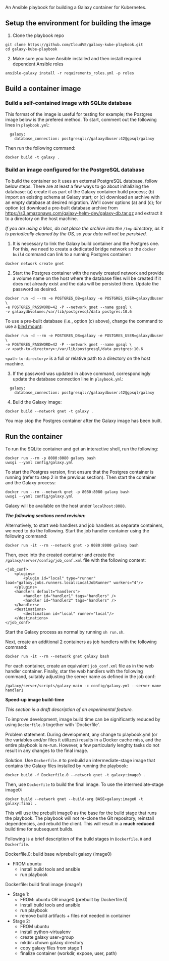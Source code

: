 An Ansible playbook for building a Galaxy container for Kubernetes.

## Setup the environment for building the image
1. Clone the playbook repo
```
git clone https://github.com/CloudVE/galaxy-kube-playbook.git
cd galaxy-kube-playbook
```

2. Make sure you have Ansible installed and then install required dependent 
Ansible roles
```
ansible-galaxy install -r requirements_roles.yml -p roles
```


## Build a container image

### Build a self-contained image with SQLite database
This format of the image is useful for testing for example; the Postgres image
below is the prefered method. To start, comment out the following lines in 
`playbook.yml`:
```
  galaxy:
    database_connection: postgresql://galaxydbuser:42@gpsql/galaxy
```

Then run the following command:
```
docker build -t galaxy .
```

### Build an image configured for the PostgreSQL database
To build the container so it uses an external PostgreSQL database, follow
below steps. There are at least a few ways to go about initializing the
database: (a) create it as part of the Galaxy container build process; (b)
import an existing schema at Galaxy start; or (c) download an archive with
an empty database at desired migration. We'll cover options (a) and (c); for
option (c) download a pre-built database archive from
https://s3.amazonaws.com/galaxy-helm-dev/galaxy-db.tar.gz and extract it to
a directory on the host machine.  

*If you are using a Mac, do not place the archive into the `/tmp` directory, 
as it is periodically cleaned by the OS, so your data will not be persisted.*

1. It is necessary to link the Galaxy build container and the Postgres one. For
this, we need to create a dedicated bridge network so the `docker build` 
command can link to a running Postgres container:
```
docker network create gnet
```

2. Start the Postgres container with the newly created network and provide a
volume name on the host where the database files will be created if it does not
already exist and the data will be persisted there. Update the password as 
desired.
```
docker run -d --rm -e POSTGRES_DB=galaxy -e POSTGRES_USER=galaxydbuser \
-e POSTGRES_PASSWORD=42 -P --network gnet --name gpsql \
-v galaxydbvolume:/var/lib/postgresql/data postgres:10.6
```

To use a pre-built database (i.e., option (c) above), change the command to use 
a [bind mount](https://docs.docker.com/storage/bind-mounts/):
```
docker run -d --rm -e POSTGRES_DB=galaxy -e POSTGRES_USER=galaxydbuser \
-e POSTGRES_PASSWORD=42 -P --network gnet --name gpsql \
-v <path-to-directory>:/var/lib/postgresql/data postgres:10.6
```

`<path-to-directory>` is a full or relative path to a directory on the host machine. 

3. If the password was updated in above command, correspondingly update the 
database connection line in `playbook.yml`:
```
  galaxy:
    database_connection: postgresql://galaxydbuser:42@gpsql/galaxy
```

4. Build the Galaxy image:
```
docker build --network gnet -t galaxy .
```
You may stop the Postgres container after the Galaxy image has been built.

## Run the container
To run the SQLite container and get an interactive shell, run the following:
```
docker run --rm -p 8080:8080 galaxy bash
uwsgi --yaml config/galaxy.yml
```

To start the Postgres version, first ensure that the Postgres container is 
running (refer to step 2 in the previous section). Then start the container and 
the Galaxy process:
```
docker run --rm --network gnet -p 8080:8080 galaxy bash
uwsgi --yaml config/galaxy.yml
```

Galaxy will be available on the host under `localhost:8080`.

***The following sections need revision:***

Alternatively, to start web handlers and job handlers as separate containers,
we need to do the following.
Start the job handler container using the following command:
```
docker run -it --rm --network gnet -p 8080:8080 galaxy bash
```

Then, exec into the created container and create the
`/galaxy/server/config/job_conf.xml` file with the following content:

```
<job_conf>
    <plugins>
        <plugin id="local" type="runner" load="galaxy.jobs.runners.local:LocalJobRunner" workers="4"/>
    </plugins>
    <handlers default="handlers">
        <handler id="handler1" tags="handlers" />
        <handler id="handler2" tags="handlers" />
    </handlers>
    <destinations>
        <destination id="local" runner="local"/>
    </destinations>
</job_conf>
```

Start the Galaxy process as normal by running `sh run.sh`.

Next, create an additional 2 containers as job handlers with the following command:

```
docker run -it --rm --network gnet galaxy bash
```

For each container, create an equivalent `job_conf.xml` file as in the web
handler container. Finally, star the web handlers with the following command,
suitably adjusting the server name as defined in the job conf:

```
/galaxy/server/scripts/galaxy-main -c config/galaxy.yml --server-name handler1
```

**Speed-up image build-time**

*This section is a draft description of an experimental feature.*

To improve development, image build time can be significantly reduced by using `Dockerfile.0`
together with `Dockerfile'.

Problem statement. During development, any change to playbook.yml (or the variables and/or files it
utilizes) results in a Docker cache miss, and the entire playbook is re-run. However, a few particularly
lenghty tasks do not result in any changes to the final image. 

Solution. Use `Dockerfile.0` to prebuild an intermediate-stage image that contains the Galaxy files
installed by running the playbook:

`docker build -f Dockerfile.0 --network gnet -t galaxy:image0 .`

Then, use `Dockerfile` to build the final image. To use the intermediate-stage image0:

`docker build --network gnet --build-arg BASE=galaxy:image0 -t galaxy:final .`

This will use the prebuilt image0 as the base for the build stage that runs the playbook. The
playbook will not re-clone the Git repository, reinstall dependencies, and rebuild the client. This
will result in a **much reduced** build time for subsequent builds.

Following is a brief description of the build stages in `Dockerfile.0` and `Dockerfile`.

Dockerfile.0: build base w/prebuilt galaxy (image0)
- FROM ubuntu
    - install build tools and ansible
    - run playbook

Dockerfile: build final image (image1)
- Stage 1:
    - FROM: ubuntu OR image0 (prebuilt by Dockerfile.0)
    - install build tools and ansible
    - run playbook
    - remove build artifacts + files not needed in container
- Stage 2:
    - FROM ubuntu
    - install python-virtualenv
    - create galaxy user+group
    - mkdir+chown galaxy directory
    - copy galaxy files from stage 1
    - finalize container (workdir, expose, user, path)
